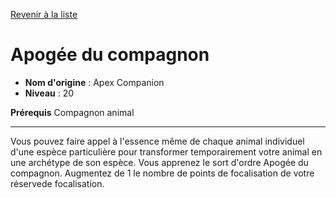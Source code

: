 [Revenir à la liste](list.md)

# Apogée du compagnon

 * **Nom d'origine** : Apex Companion
 * **Niveau** : 20


<p><strong>Prérequis</strong> Compagnon animal</p>
<hr />
<p>Vous pouvez faire appel à l'essence même de chaque animal individuel d'une espèce particulière pour transformer temporairement votre animal en une archétype de son espèce. Vous apprenez le sort d'ordre Apogée du compagnon. Augmentez de 1 le nombre de points de focalisation de votre réservede focalisation.</p>